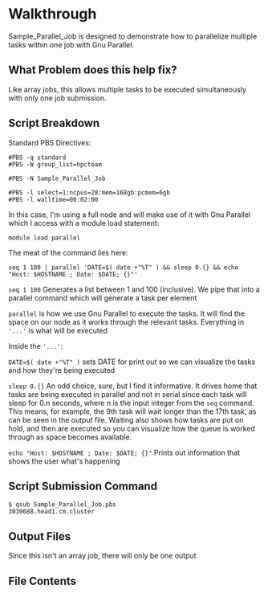 # Walkthrough 

Sample_Parallel_Job is designed to demonstrate how to parallelize multiple tasks within one job with Gnu Parallel. 

## What Problem does this help fix?

Like array jobs, this allows multiple tasks to be executed simultaneously with only one job submission. 

## Script Breakdown

Standard PBS Directives:

```
#PBS -q standard
#PBS -W group_list=hpcteam

#PBS -N Sample_Parallel_Job

#PBS -l select=1:ncpus=28:mem=168gb:pcmem=6gb
#PBS -l walltime=00:02:00
```

In this case, I'm using a full node and will make use of it with Gnu Parallel which I access with a module load statement:

```
module load parallel
```

The meat of the command lies here: 

```
seq 1 100 | parallel 'DATE=$( date +"%T" ) && sleep 0.{} && echo "Host: $HOSTNAME ; Date: $DATE; {}"'
```

```seq 1 100``` Generates a list between 1 and 100 (inclusive). We pipe that into a parallel command which will generate a task per element

```parallel``` is how we use Gnu Parallel to execute the tasks. It will find the space on our node as it works through the relevant tasks. Everything in ```'...'``` is what will be executed

Inside the ```'...'```:

```DATE=$( date +"%T" )``` sets DATE for print out so we can visualize the tasks and how they're being executed

```sleep 0.{}``` An odd choice, sure, but I find it informative. It drives home that tasks are being executed in parallel and not in serial since each task will sleep for 0.n seconds, where n is the input integer from the ```seq``` command. This means, for example, the 9th task will wait longer than the 17th task, as can be seen in the output file. Waiting also shows how tasks are put on hold, and then are executed so you can visualize how the queue is worked through as space becomes available. 

```echo "Host: $HOSTNAME ; Date: $DATE; {}"``` Prints out information that shows the user what's happening

## Script Submission Command
```
$ qsub Sample_Parallel_Job.pbs 
3030688.head1.cm.cluster
```

## Output Files
Since this isn't an array job, there will only be one output

## File Contents
